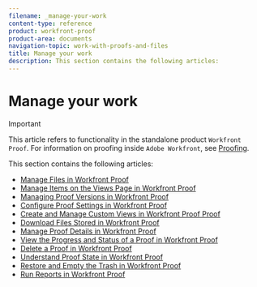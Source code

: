 ```yaml
---
filename: _manage-your-work
content-type: reference
product: workfront-proof
product-area: documents
navigation-topic: work-with-proofs-and-files
title: Manage your work
description: This section contains the following articles:
---
```


# Manage your work

>[!IMPORTANT]
>
>This article refers to functionality in the standalone product `Workfront Proof`. For information on proofing inside `Adobe Workfront`, see [Proofing](../../../review-and-approve-work/proofing/proofing.md).

This section contains the following articles:

* [Manage Files in Workfront Proof](../../../workfront-proof/wp-work-proofsfiles/manage-your-work/manage-files.md) 
* [Manage Items on the Views Page in Workfront Proof](../../../workfront-proof/wp-work-proofsfiles/manage-your-work/manage-items-on-views-page.md) 
* [Managing Proof Versions in Workfront Proof](../../../workfront-proof/wp-work-proofsfiles/manage-your-work/manage-proof-versions.md) 
* [Configure Proof Settings in Workfront Proof](../../../workfront-proof/wp-work-proofsfiles/manage-your-work/configure-proof-settings.md) 
* [Create and Manage Custom Views in Workfront Proof Proof](../../../workfront-proof/wp-work-proofsfiles/manage-your-work/create-and-manage-custom-views.md) 
* [Download Files Stored in Workfront Proof](../../../workfront-proof/wp-work-proofsfiles/manage-your-work/download-files-stored.md) 
* [Manage Proof Details in Workfront Proof](../../../workfront-proof/wp-work-proofsfiles/manage-your-work/manage-proof-details.md) 
* [View the Progress and Status of a Proof in Workfront Proof](../../../workfront-proof/wp-work-proofsfiles/manage-your-work/view-progress-and-status-of-proof.md) 
* [Delete a Proof in Workfront Proof](../../../workfront-proof/wp-work-proofsfiles/manage-your-work/delete-proof.md) 
* [Understand Proof State in Workfront Proof](../../../workfront-proof/wp-work-proofsfiles/manage-your-work/proof-state.md) 
* [Restore and Empty the Trash in Workfront Proof](../../../workfront-proof/wp-work-proofsfiles/manage-your-work/restore-and-empty-trash.md) 
* [Run Reports in Workfront Proof](../../../workfront-proof/wp-work-proofsfiles/manage-your-work/run-reports.md)

